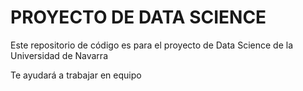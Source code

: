 # PROYECTO DE DATA SCIENCE

Este repositorio de código es para el proyecto de Data Science de la Universidad de Navarra

Te ayudará a trabajar en equipo
